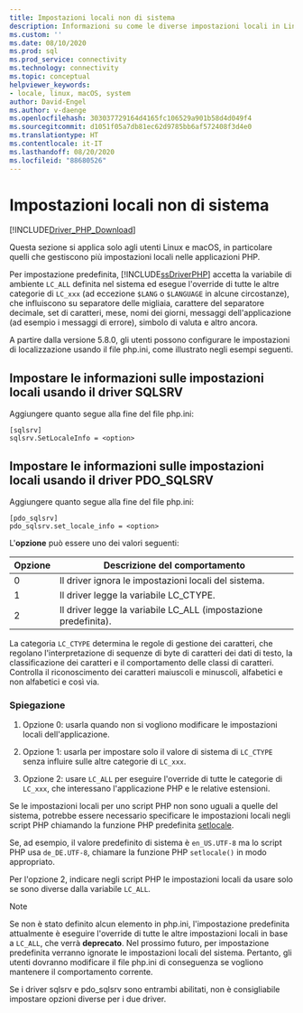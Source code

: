 ```yaml
---
title: Impostazioni locali non di sistema
description: Informazioni su come le diverse impostazioni locali in Linux e macOS influiscono sui driver Microsoft per PHP per SQL Server
ms.custom: ''
ms.date: 08/10/2020
ms.prod: sql
ms.prod_service: connectivity
ms.technology: connectivity
ms.topic: conceptual
helpviewer_keywords:
- locale, linux, macOS, system
author: David-Engel
ms.author: v-daenge
ms.openlocfilehash: 303037729164d4165fc106529a901b58d4d049f4
ms.sourcegitcommit: d1051f05a7db81ec62d9785bb6af572408f3d4e0
ms.translationtype: HT
ms.contentlocale: it-IT
ms.lasthandoff: 08/20/2020
ms.locfileid: "88680526"
---
```

# <a name="non-system-locale-settings"></a>Impostazioni locali non di sistema
[!INCLUDE[Driver_PHP_Download](../../includes/driver_php_download.md)]

Questa sezione si applica solo agli utenti Linux e macOS, in particolare quelli che gestiscono più impostazioni locali nelle applicazioni PHP.

Per impostazione predefinita, [!INCLUDE[ssDriverPHP](../../includes/ssdriverphp_md.md)] accetta la variabile di ambiente `LC_ALL` definita nel sistema ed esegue l'override di tutte le altre categorie di `LC_xxx` (ad eccezione `$LANG` o `$LANGUAGE` in alcune circostanze), che influiscono su separatore delle migliaia, carattere del separatore decimale, set di caratteri, mese, nomi dei giorni, messaggi dell'applicazione (ad esempio i messaggi di errore), simbolo di valuta e altro ancora.

A partire dalla versione 5.8.0, gli utenti possono configurare le impostazioni di localizzazione usando il file php.ini, come illustrato negli esempi seguenti.

## <a name="set-locale-info-using-the-sqlsrv-driver"></a>Impostare le informazioni sulle impostazioni locali usando il driver SQLSRV  
Aggiungere quanto segue alla fine del file php.ini:
  
```  
[sqlsrv]  
sqlsrv.SetLocaleInfo = <option>
```  
  
## <a name="set-locale-info-using-the-pdo_sqlsrv-driver"></a>Impostare le informazioni sulle impostazioni locali usando il driver PDO_SQLSRV  
Aggiungere quanto segue alla fine del file php.ini:
  
```  
[pdo_sqlsrv]  
pdo_sqlsrv.set_locale_info = <option>
```  
  
L'**opzione** può essere uno dei valori seguenti:  
  
|Opzione|Descrizione del comportamento|
|---------|---------------|
|0|Il driver ignora le impostazioni locali del sistema.|
|1|Il driver legge la variabile LC_CTYPE.|
|2|Il driver legge la variabile LC_ALL (impostazione predefinita).|
  

La categoria `LC_CTYPE` determina le regole di gestione dei caratteri, che regolano l'interpretazione di sequenze di byte di caratteri dei dati di testo, la classificazione dei caratteri e il comportamento delle classi di caratteri. Controlla il riconoscimento dei caratteri maiuscoli e minuscoli, alfabetici e non alfabetici e così via.

### <a name="explanation"></a>Spiegazione

1. Opzione 0: usarla quando non si vogliono modificare le impostazioni locali dell'applicazione.

1. Opzione 1: usarla per impostare solo il valore di sistema di `LC_CTYPE` senza influire sulle altre categorie di `LC_xxx`.

1. Opzione 2: usare `LC_ALL` per eseguire l'override di tutte le categorie di `LC_xxx`, che interessano l'applicazione PHP e le relative estensioni.

Se le impostazioni locali per uno script PHP non sono uguali a quelle del sistema, potrebbe essere necessario specificare le impostazioni locali negli script PHP chiamando la funzione PHP predefinita [setlocale](https://www.php.net/manual/en/function.setlocale.php). 

Se, ad esempio, il valore predefinito di sistema è `en_US.UTF-8` ma lo script PHP usa `de_DE.UTF-8`, chiamare la funzione PHP `setlocale()` in modo appropriato.

Per l'opzione 2, indicare negli script PHP le impostazioni locali da usare solo se sono diverse dalla variabile `LC_ALL`.

> [!NOTE]
> Se non è stato definito alcun elemento in php.ini, l'impostazione predefinita attualmente è eseguire l'override di tutte le altre impostazioni locali in base a `LC_ALL`, che verrà **deprecato**. Nel prossimo futuro, per impostazione predefinita verranno ignorate le impostazioni locali del sistema. Pertanto, gli utenti dovranno modificare il file php.ini di conseguenza se vogliono mantenere il comportamento corrente.

Se i driver sqlsrv e pdo_sqlsrv sono entrambi abilitati, non è consigliabile impostare opzioni diverse per i due driver.
